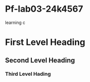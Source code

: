 # Pf-lab03-24k4567
learning c
# First Level Heading 
## Second Level Heading
### Third Level Hading



